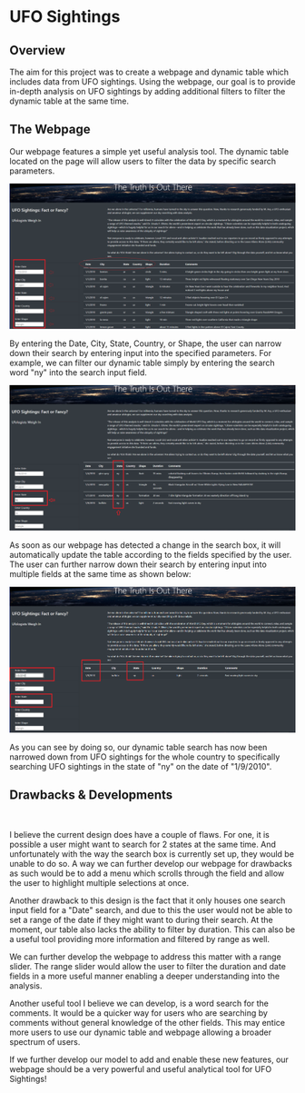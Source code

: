 
# UFO Sightings

## Overview

The aim for this project was to create a webpage and dynamic table which includes data from UFO sightings. Using the webpage, our goal is to provide in-depth analysis on UFO sightings by adding additional filters to filter the dynamic table at the same time. 

## The Webpage

Our webpage features a simple yet useful analysis tool. The dynamic table located on the page will allow users to filter the data by specific search parameters.

![ufo_a](https://github.com/rainmannyc/UFOs/blob/main/readme_images/ufo_filtering_a.png)

By entering the Date, City, State, Country, or Shape, the user can narrow down their search by entering input into the specified parameters. For example, we can filter our dynamic table simply by entering the search word "ny" into the search input field. 

![ufo_b](https://github.com/rainmannyc/UFOs/blob/e34165c42d1baa609105bf767c5b31c01aabf126/ufo_filtering_b.png)

As soon as our webpage has detected a change in the search box, it will automatically update the table according to the fields specified by the user. The user can further narrow down their search by entering input into multiple fields at the same time as shown below:

![ufo_c](https://github.com/rainmannyc/UFOs/blob/e34165c42d1baa609105bf767c5b31c01aabf126/ufo_filtering_c.png)

As you can see by doing so, our dynamic table search has now been narrowed down from UFO sightings for the whole country to specifically searching UFO sightings in the state of "ny" on the date of "1/9/2010". 


## Drawbacks & Developments

<br>

I believe the current design does have a couple of flaws. For one, it is possible a user might want to search for 2 states at the same time. And unfortunately with the way the search box is currently set up, they would be unable to do so. A way we can further develop our webpage for drawbacks as such would be to add a menu which scrolls through the field and allow the user to highlight multiple selections at once. 

Another drawback to this design is the fact that it only houses one search input field for a "Date" search, and due to this the user would not be able to set a range of the date if they might want to during their search. At the moment, our table also lacks the ability to filter by duration. This can also be a useful tool providing more information and filtered by range as well. 

We can further develop the webpage to address this matter with a range slider. The range slider would allow the user to filter the duration and date fields in a more useful manner enabling a deeper understanding into the analysis.  

Another useful tool I believe we can develop, is a word search for the comments. It would be a quicker way for users who are searching by comments without general knowledge of the other fields. This may entice more users to use our dynamic table and webpage allowing a broader spectrum of users.

If we further develop our model to add and enable these new features, our webpage should be a very powerful and useful analytical tool for UFO Sightings!